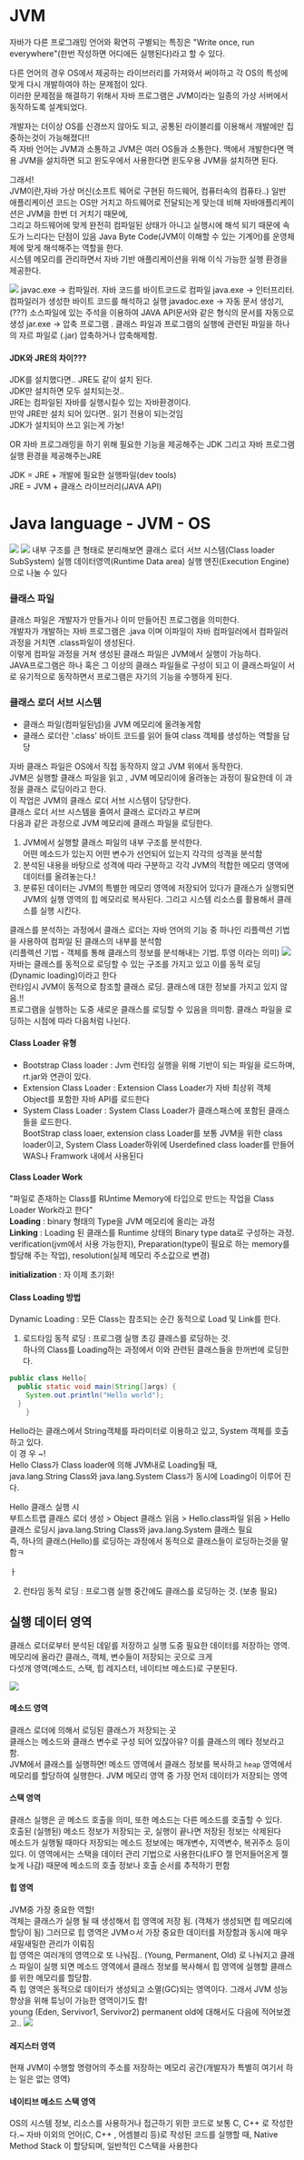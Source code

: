 JVM
======
자바가 다른 프로그래밍 언어와 확연히 구별되는 특징은 "Write once, run everywhere"(한번 작성하면 어디에든 실행된다)라고 할 수 있다.  

다른 언어의 경우 OS에서  제공하는 라이브러리를 가져와서 써야하고 각 OS의 특성에 맞게 다시 개발하여야 하는 문제점이 있다.  
이러한 문제점을 해결하기 위해서 자바 프로그램은 JVM이라는 일종의 가상 서버에서  동작하도록 설계되었다.  

개발자는 더이상 OS를 신경쓰지 않아도 되고, 공통된 라이블리를 이용해서 개발에만 집중하는것이 가능해졌다!!  
즉 자바 언어는 JVM과 소통하고 JVM은 여러 OS들과 소통한다. 맥에서 개발한다면 맥용 JVM을 설치하면 되고 윈도우에서 사용한다면 윈도우용 JVM을 설치하면 된다.  
    

그래서!  
JVM이란,자바 가상 머신(소프트 웨어로 구현된 하드웨어, 컴퓨터속의 컴퓨타..)
일반 애플리케이션 코드는 OS만 거치고 하드웨어로 전달되는게 맞는데 비해 자바애플리케이션은 JVM을 한번 더 거치기 때문에,  
그리고 하드웨어에 맞게 완전히 컴파일된 상태가 아니고 실행시에 해석 되기 때문에 속도가 느리다는 단점이 있음
Java Byte Code(JVM이 이해할 수 있는 기계어)를 운영체제에 맞게 해석해주는 역할을 한다.  
시스템 메모리를 관리하면서 자바 기반 애플리케이션을 위해 이식 가능한 실행 환경을 제공한다.  


<img src = "https://user-images.githubusercontent.com/80088918/148188224-e47d35db-e96e-4d72-bbfb-f048ea688f7e.png">
javac.exe -> 컴파일러. 자바 코드를 바이트코드로 컴파일  
java.exe -> 인터프리터. 컴파일러가 생성한 바이트 코드를 해석하고 실행  
javadoc.exe -> 자동 문서 생성기, (???) 소스파일에 있는 주석을 이용하여 JAVA API문서와 같은 형식의 문서를 자동으로 생성  
jar.exe -> 압축 프로그램 . 클래스 파일과 프로그램의 실행에 관련된 파일을 하나의 자르 파일로 (.jar) 압축하거나 압축해제함.  


#### JDK와 JRE의 차이???  
JDK를 설치했다면.. JRE도 같이 설치 된다.  
JDK만 설치하면 모두 설치되는것..  
JRE는 컴파일된 자바를 실행시킬수 있는 자바환경이다.  
만약 JRE만 설치 되어 있다면.. 읽기 전용이 되는것임  
JDK가 설치되야 쓰고 읽는게 가눙!

OR
자바 프로그래밍을 하기 위해 필요한 기능을 제공해주는 JDK
그리고 자바 프로그램 실행 환경을 제공해주는JRE

JDK = JRE + 개발에 필요한 실행파일(dev tools)  
JRE = JVM + 클래스 라이브러리(JAVA API)

# Java language - JVM - OS
<img src = "https://user-images.githubusercontent.com/80088918/147938970-3122dcd6-f690-43d1-b866-fccab600719b.png">
<img src  ="https://user-images.githubusercontent.com/80088918/148313703-a11ae7e0-b74a-4784-8247-96747e435b7f.png">
내부 구조를 큰 형태로 분리해보면  
클래스 로더 서브 시스템(Class loader SubSystem)  
실행 데이터영역(Runtime Data area)  
실행 엔진(Execution Engine)으로 나눌 수 있다  

### 클래스 파일  

클래스 파일은 개발자가 만들거나 이미 만들어진 프로그램을 의미한다.  
개발자가 개발하는 자바 프로그램은 .java 이며 이파일이 자바 컴파일러에서 컴파일러 과정을 거치면 .class파일이 생성된다.  
이렇게 컴파일 과정을 거쳐 생성된 클래스 파일은 JVM에서 실행이 가능하다.   
JAVA프로그램은 하나 혹은 그 이상의 클래스 파일들로 구성이 되고 이 클래스파일이 서로 유기적으로 동작하면서 프로그램은 자기의 기능을 수행하게 된다.  


### 클래스 로더 서브 시스템
- 클래스 파일(컴파일된넘)을 JVM 메모리에 올려놓게함   
- 클래스 로더란 '.class' 바이트 코드를 읽어 들여 class 객체를 생성하는 역할을 담당

자바 클래스 파일은 OS에서 직접 동작하지 않고 JVM 위에서 동작한다.  
JVM은 실행할 클래스 파일을 읽고 , JVM 메모리이에 올려놓는 과정이 필요한데 이 과정을 클래스 로딩이라고 한다.  
이 작업은 JVM의 클래스 로더 서브 시스템이 담당한다.  
클래스 로더 서브 시스템을 줄여서 클래스 로더라고 부르며   
다음과 같은 과정으로 JVM 메모리에 클래스 파일을 로딩한다.  
1. JVM에서 실행할 클래스 파일의 내부 구조를 분석한다.  
어떤 메소드가 있는지 어떤 변수가 선언되어 있는지 각각의 성격을 분석함  
2. 분석된 내용을 바탕으로 성격에 따라 구분하고 각각 JVM의 적합한 메모리 영역에 데이터를 올려놓는다.!  
3. 분류된 데이터는 JVM의 특별한 메모리 영역에 저장되어 있다가 클래스가 실행되면 JVM의 실행 영역의 힙 메모리로 복사된다. 그리고 시스템 리소스를 활용해서 클래스를 실행 시킨다.  

클래스를  분석하는 과정에서 클래스 로더는 자바 언어의 기능 중 하나인 리플렉션 기법을 사용하여 컴파일 된 클래스의 내부를  분석함  
(리플렉션 기법 - 객체를 통해 클래스의 정보를 분석해내는 기법. 투영 이라는 의미)
<img src = "https://user-images.githubusercontent.com/80088918/147940102-08182ca2-5136-469d-b246-a3511d68d1b6.png">  
자바는 클래스를 동적으로 로딩할 수 있는 구조를 가지고 있고 이를 동적 로딩(Dynamic loading)이라고 한다  
런타임시 JVM이 동적으로 참조할 클래스 로딩. 클래스에 대한 정보를 가지고 있지 않음.!!  
프로그램을 실행하는 도중 새로운 클래스를 로딩할 수 있음을 의미함. 클래스 파일을 로딩하는 시점에 따라 다음처럼 나뉜다.  
#### Class Loader 유형
- Bootstrap Class loader : Jvm 런타임 실행을 위해 기반이 되는 파일을 로드하며, rt.jar와 연관이 있다.  
- Extension Class Loader : Extension Class Loader가 자바 최상위 객체 Object를 포함한 자바 API를 로드한다  
- System Class Loader : System Class Loader가 클래스패스에 포함된 클래스들을 로드한다.  
BootStrap class loaer, extension class Loader를 보통 JVM을 위한 class loader이고, System Class Loader하위에 Userdefined class loader를 만들어 WAS나 Framwork 내에서 사용된다  



#### Class Loader Work  
"파일로 존재하는 Class를 RUntime Memory에 타입으로 만드는 작업을 Class Loader Work라고 한다"  
__Loading__ : binary 형태의 Type을 JVM 메모리에 올리는 과정  
__Linking__ : Loading 된 클래스를 Runtime 상태의 Binary type data로 구성하는 과정. verification(jvm에서 사용 가능한지), Preparation(type이 필요로 하는 memory를 할당해 주는 작업), resolution(실제 메모리 주소값으로 변경)

__initialization__ : 자 이제 초기화!

#### Class Loading 방법
Dynamic Loading : 모든 Class는 참조되는 순간 동적으로 Load 및 Link를 한다.  
1. 로드타임 동적 로딩 : 프로그램 실행 초깅 클래스를 로딩하는 것.   
하나의 Class를 Loading하는 과정에서 이와 관련된 클래스들을 한꺼번에 로딩한다.  

```java
public class Hello{
  public static void main(String[]args) {
	System.out.println("Hello world");
  }
    }
```
Hello라는 클래스에서 String객체를 파라미터로 이용하고 있고, System 객체를 호출하고 있다.  
이 경 우 ~!  
Hello Class가 Class loader에 의해 JVM내로 Loading될 때,  
java.lang.String Class와 java.lang.System Class가 동시에 Loading이 이루어 진다.  

Hello 클래스 실행 시  
부트스트랩 클래스 로더 생성 > Object 클래스 읽음 > Hello.class파일 읽음 > Hello 클래스 로딩시 java.lang.String Class와 java.lang.System 클래스 필요  
즉, 하나의 클래스(Hello)를 로딩하는 과정에서 동적으로 클래스들이 로딩하는것을 말함ㅋ


ㅏ



2. 런타임 동적 로딩 : 프로그램 실행 중간에도 클래스를 로딩하는 것. (보충 필요)

## 실행 데이터 영역
클래스 로더로부터 분석된 데잍를 저장하고 실행 도중 필요한 데이터를 저장하는 영역.  
메모리에 올라간 클래스, 객체, 변수들이 저장되는 곳으로 크게  
다섯개 영역(메소드, 스택, 힙 레지스터, 네이티브 메소드)로 구분된다.  

<img src = "https://user-images.githubusercontent.com/80088918/147941195-41261221-779b-432b-ab74-2ed00e7e30f4.png">  

#### 메소드 영역
클래스 로더에 의해서 로딩된 클래스가 저장되는 곳  
클래스는 메소드와 클래스 변수로 구성 되어 있잖아유? 이를 클래스의 메타 정보라고 함.  
JVM에서 클래스를 실행하면! 메소드 영역에서 클래스 정보를 복사하고 `heap` 영역에서 메모리를 할당하여 실행한다. 
JVM 메모리 영역 중 가장 먼저 데이터가 저장되는 영역

#### 스택 영역
클래스 실행은 곧 메소드 호출을 의미, 또한 메소드는 다른 메소드를 호출할 수 있다.  
호출된 (실행된) 메소드 정보가 저장되는 곳, 실행이 끝나면 저장된 정보는 삭제된다  
메소드가 실행될 때마다 저장되는 메소드 정보에는 매개변수, 지역변수, 복귀주소 등이 있다. 이 영역에서는 스택을 데이터 관리 기법으로 사용한다(LIFO 젤 먼저들어온게 젤 늦게 나감) 때문에 메소드의 호출 정보나 호출 순서를 추적하기 편함  

#### 힙 영역
JVM중 가장 중요한 역할!  
객체는 클래스가 실행 될 때 생성해서 힙 영역에 저장 됨. (객체가 생성되면 힙 메모리에 할당이 됨) 그러므로 힙 영역은 JVMㅇ서 가장 중요한 데이터를 저장함과 동시에 매우 새밀새밀한 관리가 이뤄짐  
힙 영역은 여러개의 영역으로 또 나눠짐.. (Young, Permanent, Old) 로 나눠지고 클래스 파일이 실행 되면 메소드 영역에서 클래스 정보를 복사해서 힙 영역에 실행할 클래스를 위한 메모리를 할당함.  
즉 힙 영역은 동적으로 데이터가 생성되고 소멸(GC)되는 영역이다. 그래서 JVM 성능 향상을 위해 튜닝이 가능한 영역이기도 함!  
young (Eden, Servivor1, Servivor2) permanent old에 대해서도 다음에 적어보겠고..
<img src = "https://user-images.githubusercontent.com/80088918/147942640-93a252ad-9867-4370-b27b-882789e4ef10.png">  
#### 레지스터 영역
현재 JVM이 수행할 명령어의 주소를 저장하는 메모리 공간(개발자가 특별히 여기서 하는 일은 없는 영역)  

#### 네이티브 메소드 스택 영역
OS의 시스템 정보, 리소스를 사용하거나 접근하기 위한 코드로 보통 C, C++ 로 작성한다.~
자바 이외의 언어(C, C++ , 어셈블리 등)로 작성된 코드를 실행할 때, Native Method Stack 이 할당되며, 일반적인 C스택을 사용한다